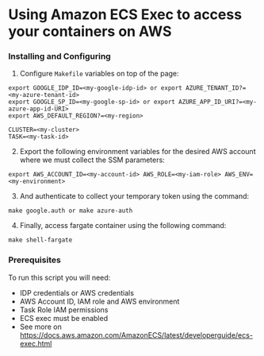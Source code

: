 # Using Amazon ECS Exec to access your containers on AWS

### Installing and Configuring

1. Configure `Makefile` variables on top of the page:

```
export GOOGLE_IDP_ID=<my-google-idp-id> or export AZURE_TENANT_ID?=<my-azure-tenant-id>
export GOOGLE_SP_ID=<my-google-sp-id> or export AZURE_APP_ID_URI?=<my-azure-app-id-URI>
export AWS_DEFAULT_REGION?=<my-region>

CLUSTER=<my-cluster>
TASK=<my-task-id>
```

2. Export the following environment variables for the desired AWS account where we must collect the SSM parameters: 


```
export AWS_ACCOUNT_ID=<my-account-id> AWS_ROLE=<my-iam-role> AWS_ENV=<my-environment>
```

3. And authenticate to collect your temporary token using the command:

```
make google.auth or make azure-auth
```

4. Finally, access fargate container using the following command:

```
make shell-fargate
````

### Prerequisites

To run this script you will need:

* IDP credentials or AWS credentials
* AWS Account ID, IAM role and AWS environment
* Task Role IAM permissions
* ECS exec must be enabled
* See more on https://docs.aws.amazon.com/AmazonECS/latest/developerguide/ecs-exec.html